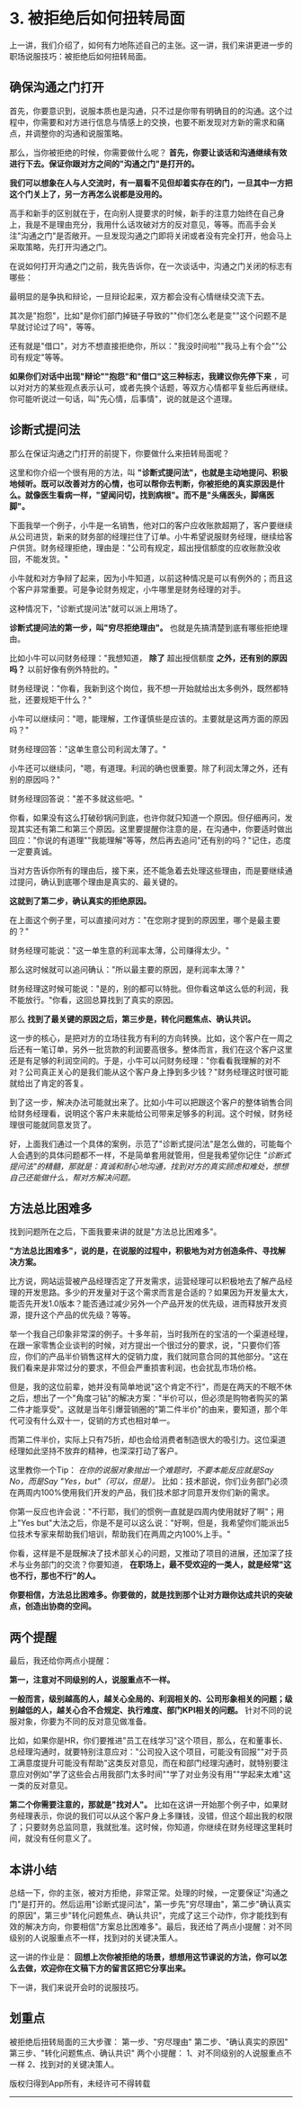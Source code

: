 # 3. 被拒绝后如何扭转局面

上一讲，我们介绍了，如何有力地陈述自己的主张。这一讲，我们来讲更进一步的职场说服技巧：被拒绝后如何扭转局面。

## 确保沟通之门打开

首先，你要意识到，说服本质也是沟通，只不过是你带有明确目的的沟通。这个过程中，你需要和对方进行信息与情感上的交换，也要不断发现对方新的需求和痛点，并调整你的沟通和说服策略。

那么，当你被拒绝的时候，你需要做什么呢？ **首先，你要让谈话和沟通继续有效进行下去。保证你跟对方之间的"沟通之门"是打开的。**

 **我们可以想象在人与人交流时，有一扇看不见但却着实存在的门，一旦其中一方把这个门关上了，另一方再怎么说都是没用的。**

高手和新手的区别就在于，在向别人提要求的时候，新手的注意力始终在自己身上，我是不是理由充分，我用什么话攻破对方的反对意见，等等。而高手会关注"沟通之门"是否敞开。一旦发现沟通之门即将关闭或者没有完全打开，他会马上采取策略，先打开沟通之门。

在说如何打开沟通之门之前，我先告诉你，在一次谈话中，沟通之门关闭的标志有哪些：

最明显的是争执和辩论，一旦辩论起来，双方都会没有心情继续交流下去。

其次是"抱怨"，比如"是你们部门掉链子导致的""你们怎么老是变""这个问题不是早就讨论过了吗"，等等。

还有就是"借口"，对方不想直接拒绝你，所以："我没时间啦""我马上有个会""公司有规定"等等。

 **如果你们对话中出现"辩论""抱怨"和"借口"这三种标志，我建议你先停下来** ，可以对对方的某些观点表示认可，或者先换个话题，等双方心情都平复些后再继续。你可能听说过一句话，叫"先心情，后事情"，说的就是这个道理。

## 诊断式提问法

那么在保证沟通之门打开的前提下，你要做什么来扭转局面呢？

这里和你介绍一个很有用的方法，叫 **"诊断式提问法"，也就是主动地提问、积极地倾听。既可以改善对方的心情，也可以帮你去判断，你被拒绝的真实原因是什么。就像医生看病一样，"望闻问切，找到病根"。而不是"头痛医头，脚痛医脚"。**

下面我举一个例子，小牛是一名销售，他对口的客户应收账款超期了，客户要继续从公司进货，新来的财务部的经理拦住了订单。小牛希望说服财务经理，继续给客户供货。财务经理拒绝，理由是："公司有规定，超出授信额度的应收账款没收回，不能发货。"

小牛就和对方争辩了起来，因为小牛知道，以前这种情况是可以有例外的；而且这个客户非常重要。可是争论财务规定，小牛哪里是财务经理的对手。

这种情况下，"诊断式提问法"就可以派上用场了。

 **诊断式提问法的第一步，叫"穷尽拒绝理由"。** 也就是先搞清楚到底有哪些拒绝理由。

比如小牛可以问财务经理："我想知道， **除了** 超出授信额度 **之外，还有别的原因吗？** 以前好像有例外特批的。"

财务经理说："你看，我新到这个岗位，我不想一开始就给出太多例外，既然都特批，还要规矩干什么？"

小牛可以继续问："嗯，能理解，工作谨慎些是应该的。主要就是这两方面的原因吗？"

财务经理回答："这单生意公司利润太薄了。"

小牛还可以继续问，"嗯，有道理。利润的确也很重要。除了利润太薄之外，还有别的原因吗？"

财务经理回答说："差不多就这些吧。"

你看，如果没有这么打破砂锅问到底，也许你就只知道一个原因。但仔细再问，发现其实还有第二和第三个原因。这里要提醒你注意的是，在沟通中，你要适时做出回应："你说的有道理""我能理解"等等，然后再去追问"还有别的吗？"记住，态度一定要真诚。

当对方告诉你所有的理由后，接下来，还不能急着去处理这些理由，而是要继续通过提问，确认到底哪个理由是真实的、最关键的。

 **这就到了第二步，确认真实的拒绝原因。**

在上面这个例子里，可以直接问对方："在您刚才提到的原因里，哪个是最主要的？"

财务经理可能说："这一单生意的利润率太薄，公司赚得太少。"

那么这时候就可以追问确认："所以最主要的原因，是利润率太薄？"

财务经理这时候可能说："是的，别的都可以特批。但你看这单这么低的利润，我不能放行。"你看，这回总算找到了真实的原因。

那么 **找到了最关键的原因之后，第三步是，转化问题焦点、确认共识。**

这一步的核心，是把对方的立场往我方有利的方向转换。比如，这个客户在一周之后还有一笔订单，另外一批货款的利润要高很多。整体而言，我们在这个客户这里还是有足够的利润空间的。于是，小牛可以问财务经理："你看看我理解的对不对？公司真正关心的是我们能从这个客户身上挣到多少钱？"财务经理这时很可能就给出了肯定的答复。

到了这一步，解决办法可能就出来了。比如小牛可以把跟这个客户的整体销售合同给财务经理看，说明这个客户未来能给公司带来足够多的利润。这个时候，财务经理很可能就同意发货了。

好，上面我们通过一个具体的案例，示范了"诊断式提问法"是怎么做的，可能每个人会遇到的具体问题都不一样，不是简单套用就管用，但是我希望你记住 *"诊断式提问法"的精髓，那就是：真诚和耐心地沟通，找到对方的真实顾虑和难处，想想自己还能做什么，帮对方解决问题。*

## 方法总比困难多

找到问题所在之后，下面我要来讲的就是"方法总比困难多"。

 **"方法总比困难多"，说的是，在说服的过程中，积极地为对方创造条件、寻找解决方案。**

比方说，网站运营被产品经理否定了开发需求，运营经理可以积极地去了解产品经理的开发思路。多少的开发量对于这个需求而言是合适的？如果因为开发量太大，能否先开发1.0版本？能否通过减少另外一个产品开发的优先级，进而释放开发资源，提升这个产品的优先级？等等。

举一个我自己印象非常深的例子。十多年前，当时我所在的宝洁的一个渠道经理，在跟一家零售企业谈判的时候，对方提出一个很过分的要求，说，"只要你们答应，你们的产品半价销售这样大的促销力度，我们就同意合同的其他部分。"这在我们看来是非常过分的要求，不但会严重损害利润，也会扰乱市场价格。

但是，我的这位前辈，她并没有简单地说"这个肯定不行"，而是在两天的不眠不休之后，想出了一个"角度刁钻"的解决方案："半价可以，但必须是购物者购买的第二件才能享受"。这就是当年引爆营销圈的"第二件半价"的由来，要知道，那个年代可没有什么双十一，促销的方式也相对单一。

而第二件半价，实际上只有75折，却也会给消费者制造很大的吸引力。这位渠道经理如此坚持不放弃的精神，也深深打动了客户。

这里教你一个Tip： *在你的说服对象抛出一个难题时，不要本能反应就是Say No，而是Say "Yes，but"（可以，但是）。* 比如：技术部说，你们业务部门必须在两周内100%使用我们开发的产品，我们技术部才同意开发你们新的需求。

你第一反应也许会说："不行耶，我们的惯例一直就是四周内使用就好了啊"；用上"Yes but"大法之后，你是不是可以这么说："好啊，但是，我希望你们能派出5位技术专家来帮助我们培训，帮助我们在两周之内100%上手。"

你看，这样是不是既解决了技术部关心的问题，又推动了项目的进展，还加深了技术与业务部门的交流？你要知道， **在职场上，最不受欢迎的一类人，就是经常"这也不行，那也不行"的人。**

 **你要相信，方法总比困难多。你要做的，就是找到那个让对方跟你达成共识的突破点，创造出协商的空间。**

## 两个提醒

最后，我还给你两点小提醒：

 **第一，注意对不同级别的人，说服重点不一样。**

 **一般而言，级别越高的人，越关心全局的、利润相关的、公司形象相关的问题；级别越低的人，越关心合不合规定、执行难度、部门KPI相关的问题。** 针对不同的说服对象，你要为不同的反对意见做准备。

比如，如果你是HR，你们要推进"员工在线学习"这个项目，那么，在和董事长、总经理沟通时，就要特别注意应对："公司投入这个项目，可能没有回报""对于员工满意度提升可能没有帮助"这类反对意见，而在和部门经理沟通时，就特别要注意应对例如"学了这些会占用我部门太多时间""学了对业务没有用""学起来太难"这一类的反对意见。

 **第二个你需要注意的，那就是"找对人"。** 比如在这讲一开始那个例子中，如果财务经理表示，你说的我们可以从这个客户身上多赚钱，没错，但这个超出我的权限了；只要财务总监同意，我就批准。这时候，你知道，你继续在财务经理这里耗时间，就没有任何意义了。

## 本讲小结

总结一下，你的主张，被对方拒绝，非常正常。处理的时候，一定要保证"沟通之门"是打开的。然后运用"诊断式提问法"，第一步先"穷尽理由"，第二步"确认真实的原因"，第三步"转化问题焦点、确认共识"，完成了这三个动作，你才能找到有效的解决方向，你要相信"方案总比困难多"。最后，我还给了两点小提醒：对不同级别的人说服重点不一样，找到对的关键决策人。

这一讲的作业是： **回想上次你被拒绝的场景，想想用这节课说的方法，你可以怎么去做，欢迎你在文稿下方的留言区把它分享出来。**

下一讲，我们来说开会时的说服技巧。

## 划重点

被拒绝后扭转局面的三大步骤：
第一步、"穷尽理由"
第二步、"确认真实的原因"
第三步、"转化问题焦点、确认共识"
两个小提醒：
1、对不同级别的人说服重点不一样
2、找到对的关键决策人。


版权归得到App所有，未经许可不得转载

---
